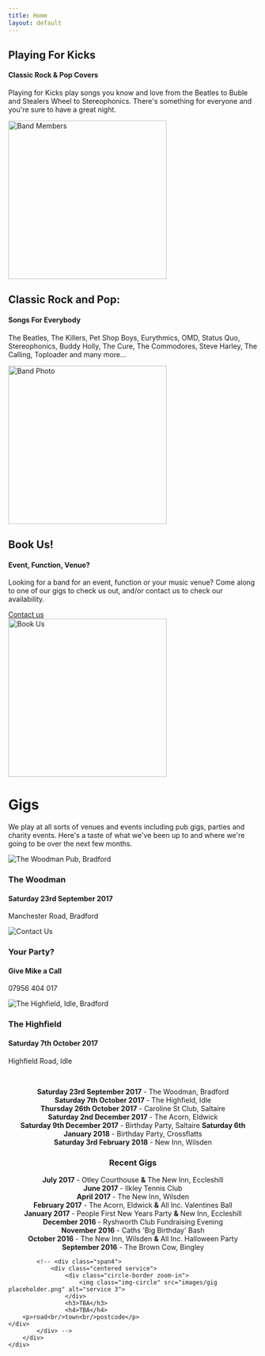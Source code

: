 ```yaml
---
title: Home
layout: default
---
```

	
						
<!-- Start home section -->
<div id="home">
	<!-- Start cSlider -->
	<div id="da-slider" class="da-slider">
		<div class="triangle"></div>
		<!-- mask elemet use for masking background image -->
		<div class="mask"></div>
		<!-- All slides centred in container element -->
		<div class="container">
			<!-- Start first slide -->
			<div class="da-slide">
				<h2 class="fittext2">Playing For Kicks</h2>
				<h4>Classic Rock &amp; Pop Covers</h4>
				<p>Playing for Kicks play songs you know and love from the Beatles to Buble and Stealers Wheel to Stereophonics. There's something for everyone and you're sure to have a great night.</p>
				<!-- <a href="#" class="da-link button">Read more</a> -->
				<div class="da-img">
					<img src="{{ site.baseurl }}/assets/images/members-2017.png" alt="Band Members" width="320">
				</div>
			</div>
			<!-- End first slide -->
			<!-- Start second slide -->
			<div class="da-slide">
			 <h2>Classic Rock and Pop:</h2>
				<h4>Songs For Everybody</h4>
				<p>The Beatles, The Killers, Pet Shop Boys, Eurythmics, OMD, Status Quo, Stereophonics, Buddy Holly, The Cure, The Commodores, Steve Harley, The Calling, Toploader and many more...</p>
				<!-- <a href="#" class="da-link button">Read more</a> -->
				<div class="da-img">
					<img src="{{ site.baseurl }}/assets/images/bands.png" width="320" alt="Band Photo">
				</div>
			</div>
			<!-- End second slide -->
			<!-- Start third slide -->
			<div class="da-slide">
				<h2>Book Us!</h2>
				<h4>Event, Function, Venue?</h4>
				<p>Looking for a band for an event, function or your music venue? Come along to one of our
gigs to check us out, and/or contact us to check our availability.</p>
				<a href="#contact" class="da-link button">Contact us</a>
				<div class="da-img">
					<img src="{{ site.baseurl }}/assets/images/book-us.png" width="320" alt="Book Us">
				</div>
			</div>
			<!-- End third slide -->
			<!-- Start cSlide navigation arrows -->
			<div class="da-arrows">
				<span class="da-arrows-prev"></span>
				<span class="da-arrows-next"></span>
			</div>
			<!-- End cSlide navigation arrows -->
		</div>
	</div>
</div>
<!-- End home section -->

   

<!--  section start -->
<div class="section primary-section" id="gigs">
	<div class="container">
		<!-- Start title section -->
		<div class="title">
			<h1>Gigs</h1>
			<!-- Section's title goes here -->
			<p>We play at all sorts of venues and events including pub gigs, parties and charity events.  Here's a taste of what we've been up to and where we're going to be over the next few months.</p>
			<!--Simple description for section goes here. -->
		</div>
		<div class="row-fluid">
			<div class="span4">
				<div class="centered service">
					<div class="circle-border zoom-in">
						<img class="img-circle" src="{{ site.baseurl }}/assets/images/Woodman.png" alt="The Woodman Pub, Bradford">
					</div>
					<h3>The Woodman</h3>
					<h4>Saturday 23rd September 2017</h4>
					<p>Manchester Road, Bradford</p>
				</div>
			</div>
			<div class="span4">
				<div class="centered service">
					<div class="circle-border zoom-in">
						<img class="img-circle" src="{{ site.baseurl }}/assets/images/available-for-gigs.png" alt="Contact Us" />
					</div>
					<h3>Your Party?</h3>
					<h4>Give Mike a Call</h4>
					<p>07956 404 017</p>
				</div> 
			</div>
			<div class="span4">
				<div class="centered service">
					<div class="circle-border zoom-in">
						<img class="img-circle" src="{{ site.baseurl }}/assets/images/highfield.jpg" alt="The Highfield, Idle, Bradford">
					</div>
					<h3>The Highfield</h3>
					<h4>Saturday 7th October 2017</h4>
					<p>Highfield Road, Idle</p>
				</div>
			</div>
			<p>&nbsp;</p>
			<div style="text-align: center;" markdown="1">

**Saturday 23rd September 2017** - The Woodman, Bradford  
**Saturday 7th October 2017** - The Highfield, Idle  
**Thursday 26th October 2017** - Caroline St Club, Saltaire  
**Saturday 2nd December 2017** - The Acorn, Eldwick  
**Saturday 9th December 2017** - Birthday Party, Saltaire
**Saturday 6th January 2018** - Birthday Party, Crossflatts  
**Saturday 3rd February 2018** - New Inn, Wilsden  

### Recent Gigs

**July 2017** - Otley Courthouse **&amp;** The New Inn, Eccleshill  
**June 2017** - Ilkley Tennis Club  
**April 2017** - The New Inn, Wilsden  
**February 2017** - The Acorn, Eldwick **&amp;** All Inc. Valentines Ball  
**January 2017** - People First New Years Party **&amp;** New Inn, Eccleshill  
**December 2016** - Ryshworth Club Fundraising Evening  
**November 2016** - Caths 'Big Birthday' Bash  
**October 2016** - The New Inn, Wilsden **&amp;** All Inc. Halloween Party  
**September 2016** - The Brown Cow, Bingley  

</div>
			

			<!-- <div class="span4">
				<div class="centered service">
					<div class="circle-border zoom-in">
						<img class="img-circle" src="images/gig placeholder.png" alt="service 3">
					</div>
					<h3>TBA</h3>
					<h4>TBA</h4>
		<p>road<br/>town<br/>postcode</p>
	</div>
			</div> -->
		</div>
	</div>
</div>
<!-- Service section end -->
